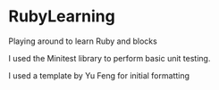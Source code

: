 # RubyLearning
Playing around to learn Ruby and blocks

I used the Minitest library to perform basic unit testing.

I used a template by Yu Feng for initial formatting
